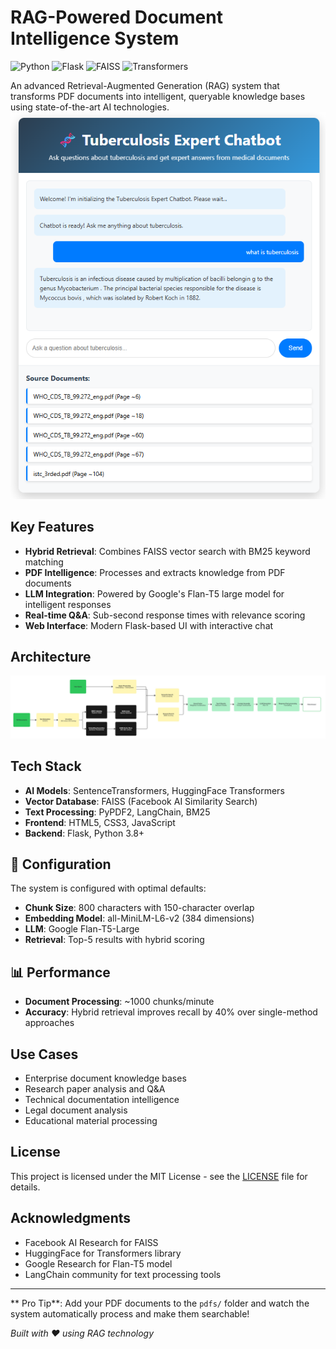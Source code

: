 # RAG-Powered Document Intelligence System

![Python](https://img.shields.io/badge/Python-3.8%2B-blue)
![Flask](https://img.shields.io/badge/Flask-2.3%2B-lightgrey)
![FAISS](https://img.shields.io/badge/FAISS-Vector%20Search-orange)
![Transformers](https://img.shields.io/badge/🤗%20Transformers-LLM%20Integration-yellow)

An advanced Retrieval-Augmented Generation (RAG) system that transforms PDF documents into intelligent, queryable knowledge bases using state-of-the-art AI technologies.
![alt text](image.png)

## Key Features

- **Hybrid Retrieval**: Combines FAISS vector search with BM25 keyword matching
- **PDF Intelligence**: Processes and extracts knowledge from PDF documents
- **LLM Integration**: Powered by Google's Flan-T5 large model for intelligent responses
- **Real-time Q&A**: Sub-second response times with relevance scoring
- **Web Interface**: Modern Flask-based UI with interactive chat

## Architecture

![alt text](Flowchart.jpg)


## Tech Stack


- **AI Models**: SentenceTransformers, HuggingFace Transformers
- **Vector Database**: FAISS (Facebook AI Similarity Search)
- **Text Processing**: PyPDF2, LangChain, BM25
- **Frontend**: HTML5, CSS3, JavaScript
- **Backend**: Flask, Python 3.8+

## 🔧 Configuration

The system is configured with optimal defaults:

- **Chunk Size**: 800 characters with 150-character overlap
- **Embedding Model**: all-MiniLM-L6-v2 (384 dimensions)
- **LLM**: Google Flan-T5-Large
- **Retrieval**: Top-5 results with hybrid scoring

## 📊 Performance

- **Document Processing**: ~1000 chunks/minute
- **Accuracy**: Hybrid retrieval improves recall by 40% over single-method approaches

##  Use Cases

- Enterprise document knowledge bases
- Research paper analysis and Q&A
- Technical documentation intelligence
- Legal document analysis
- Educational material processing


## License

This project is licensed under the MIT License - see the [LICENSE](LICENSE) file for details.

## Acknowledgments

- Facebook AI Research for FAISS
- HuggingFace for Transformers library
- Google Research for Flan-T5 model
- LangChain community for text processing tools

---

** Pro Tip**: Add your PDF documents to the `pdfs/` folder and watch the system automatically process and make them searchable!

*Built with ❤️ using RAG technology*